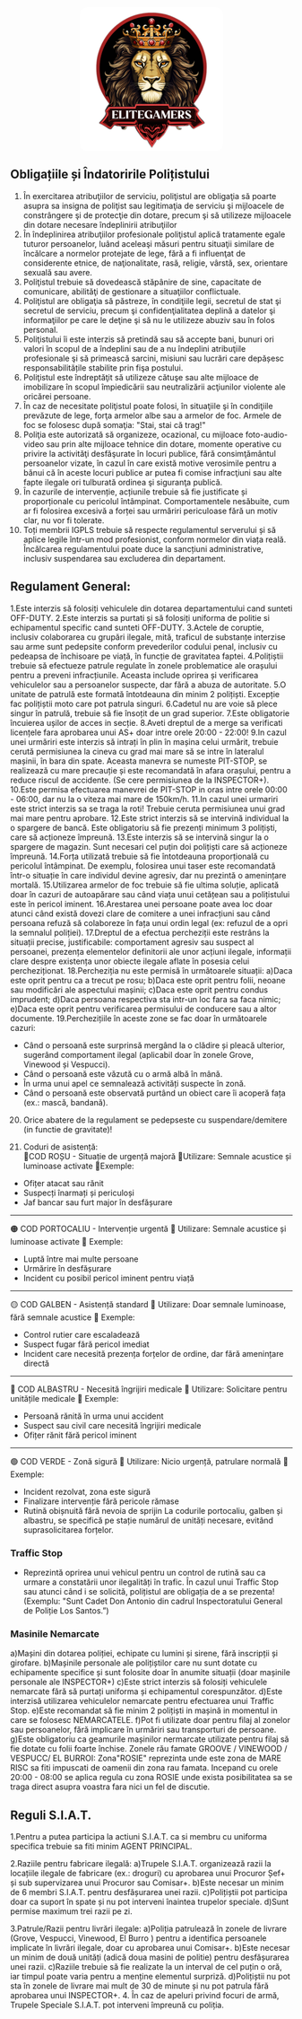 <img src="../public/elitegamers.png" alt="pozaRegulament" width="256" height="256" style="display: block; margin: 0px auto; border-radius: 1%; border-radius: 5%;">

## Obligațiile și Îndatoririle Polițistului
1. În exercitarea atribuţiilor de serviciu, poliţistul are obligaţia să poarte asupra sa insigna de poliţist sau legitimaţia de serviciu şi mijloacele de constrângere şi de protecţie din dotare, precum şi să utilizeze mijloacele din dotare necesare îndeplinirii atribuţiilor
2. În îndeplinirea atribuţiilor profesionale poliţistul aplică tratamente egale tuturor persoanelor, luând aceleaşi măsuri pentru situaţii similare de încălcare a normelor protejate de lege, fără a fi influenţat de considerente etnice, de naţionalitate, rasă, religie, vârstă, sex, orientare sexuală sau avere.
3. Poliţistul trebuie să dovedească stăpânire de sine, capacitate de comunicare, abilităţi de gestionare a situaţiilor conflictuale.
4. Poliţistul are obligaţia să păstreze, în condiţiile legii, secretul de stat şi secretul de serviciu, precum şi confidenţialitatea deplină a datelor şi informaţiilor pe care le deţine şi să nu le utilizeze abuziv sau în folos personal.
5. Poliţistului îi este interzis să pretindă sau să accepte bani, bunuri ori valori în scopul de a îndeplini sau de a nu îndeplini atribuţiile profesionale şi să primească sarcini, misiuni sau lucrări care depășesc responsabilitățile stabilite prin fişa postului.
6. Poliţistul este îndreptăţit să utilizeze cătuşe sau alte mijloace de imobilizare în scopul împiedicării sau neutralizării acţiunilor violente ale oricărei persoane.
7. În caz de necesitate poliţistul poate folosi, în situaţiile şi în condiţiile prevăzute de lege, forţa armelor albe sau a armelor de foc. Armele de foc se folosesc după somaţia: "Stai, stai că trag!"
8. Poliţia este autorizată să organizeze, ocazional, cu mijloace foto-audio-video sau prin alte mijloace tehnice din dotare, momente operative cu privire la activităţi desfăşurate în locuri publice, fără consimţământul persoanelor vizate, în cazul în care există motive verosimile pentru a bănui că în aceste locuri publice ar putea fi comise infracţiuni sau alte fapte ilegale ori tulburată ordinea şi siguranţa publică.
9. În cazurile de intervenție, acțiunile trebuie să fie justificate și proporționale cu pericolul întâmpinat. Comportamentele nesăbuite, cum ar fi folosirea excesivă a forței sau urmăriri periculoase fără un motiv clar, nu vor fi tolerate.
10. Toți membrii IGPLS trebuie să respecte regulamentul serverului și să aplice legile într-un mod profesionist, conform normelor din viața reală. Încălcarea regulamentului poate duce la sancțiuni administrative, inclusiv suspendarea sau excluderea din departament.

## Regulament General: 
1.Este interzis să folosiți vehiculele din dotarea departamentului cand sunteti OFF-DUTY.
2.Este interzis sa purtati și să folosiți uniforma de politie si echipamentul specific cand sunteti OFF-DUTY.
3.Actele de coruptie, inclusiv colaborarea cu grupări ilegale, mită, traficul de substanțe interzise sau arme sunt pedepsite conform prevederilor codului penal, inclusiv cu pedeapsa de închisoare pe viață, în funcție de gravitatea faptei.
4.Polițiștii trebuie să efectueze patrule regulate în zonele problematice ale orașului pentru a preveni infracțiunile. Aceasta include oprirea și verificarea vehiculelor sau a persoanelor suspecte, dar fără a abuza de autoritate.
5.O unitate de patrulă este formată întotdeauna din minim 2 polițiști. Excepție fac polițiștii moto care pot patrula singuri.
6.Cadetul nu are voie să plece singur în patrulă, trebuie să fie însoțit de un grad superior.
7.Este obligatorie încuierea ușilor de acces in secție.
8.Aveti dreptul de a merge sa verificati licențele fara aprobarea unui AS+ doar intre orele 20:00 - 22:00!
9.In cazul unei urmăriri este interzis să intrați în plin în mașina celui urmărit, trebuie cerută permisiunea la cineva cu grad mai mare să se intre în lateralul mașinii, în bara din spate. Aceasta manevra se numeste PIT-STOP, se realizează cu mare precauție și este recomandată în afara orașului, pentru a reduce riscul de accidente. (Se cere permisiunea de la INSPECTOR+).
10.Este permisa efectuarea manevrei de PIT-STOP in oras intre orele 00:00 - 06:00, dar nu la o viteza mai mare de 150km/h.
11.In cazul unei urmariri este strict interzis sa se traga la roti! Trebuie ceruta permisiunea unui grad mai mare pentru aprobare.
12.Este strict interzis să se intervină individual la o spargere de bancă. Este obligatoriu să fie prezenți minimum 3 polițiști, care să acționeze împreună.
13.Este interzis să se intervină singur la o spargere de magazin. Sunt necesari cel puțin doi polițiști care să acționeze împreună.
14.Forța utilizată trebuie să fie întotdeauna proporțională cu pericolul întâmpinat. De exemplu, folosirea unui taser este recomandată într-o situație în care individul devine agresiv, dar nu prezintă o amenințare mortală.
15.Utilizarea armelor de foc trebuie să fie ultima soluție, aplicată doar în cazuri de autoapărare sau când viața unui cetățean sau a polițistului este în pericol iminent.
16.Arestarea unei persoane poate avea loc doar atunci când există dovezi clare de comitere a unei infracțiuni sau când persoana refuză să colaboreze în fața unui ordin legal (ex: refuzul de a opri la semnalul poliției).
17.Dreptul de a efectua percheziții este restrâns la situații precise, justificabile: comportament agresiv sau suspect al persoanei, prezența elementelor definitorii ale unor acțiuni ilegale, informații clare despre existența unor obiecte ilegale aflate în posesia celui percheziționat. 
18.Percheziția nu este permisă în următoarele situații:
a)Daca este oprit pentru ca a trecut pe rosu;
b)Daca este oprit pentru folii, neoane sau modificări ale aspectului mașinii;
c)Daca este oprit pentru condus imprudent;
d)Daca persoana respectiva sta intr-un loc fara sa faca nimic;
e)Daca este oprit pentru verificarea permisului de conducere sau a altor documente.
19.Perchezițiile în aceste zone se  fac doar în următoarele cazuri:
- Când o persoană este surprinsă mergând la o clădire și pleacă ulterior, sugerând comportament ilegal (aplicabil doar în zonele Grove, Vinewood și Vespucci).
- Când o persoană este văzută cu o armă albă în mână.
- În urma unui apel ce semnalează activități suspecte în zonă.
- Când o persoană este observată purtând un obiect care îi acoperă fața (ex.: mască, bandană).
20. Orice abatere de la regulament se pedepseste cu suspendare/demitere (in functie de gravitate)!

21. Coduri de asistență:  
🔴COD ROȘU - Situație de urgență majoră
🔹Utilizare: Semnale acustice și luminoase activate
🔹Exemple:
- Ofițer atacat sau rănit
- Suspecți înarmați și periculoși
- Jaf bancar sau furt major în desfășurare
________________________________________
🟠 COD PORTOCALIU - Intervenție urgentă
🔹 Utilizare: Semnale acustice și luminoase activate
🔹 Exemple:
- Luptă între mai multe persoane
- Urmărire în desfășurare
- Incident cu posibil pericol iminent pentru viață
________________________________________
🟡 COD GALBEN - Asistență standard
🔹 Utilizare: Doar semnale luminoase, fără semnale acustice
🔹 Exemple:
- Control rutier care escaladează
- Suspect fugar fără pericol imediat
- Incident care necesită prezența forțelor de ordine, dar fără amenințare directă
________________________________________
🔵 COD ALBASTRU - Necesită îngrijiri medicale
🔹 Utilizare: Solicitare pentru unitățile medicale
🔹 Exemple:
- Persoană rănită în urma unui accident
- Suspect sau civil care necesită îngrijiri medicale
- Ofițer rănit fără pericol iminent
________________________________________
🟢 COD VERDE - Zonă sigură
🔹 Utilizare: Nicio urgență, patrulare normală
🔹 Exemple:
- Incident rezolvat, zona este sigură
- Finalizare intervenție fără pericole rămase
- Rutină obișnuită fără nevoia de sprijin
La codurile portocaliu, galben și albastru, se specifică pe stație numărul de unități necesare, evitând suprasolicitarea forțelor.

### Traffic Stop
- Reprezintă oprirea unui vehicul pentru un control de rutină sau ca urmare a constatării unor ilegalități în trafic.
În cazul unui Traffic Stop sau atunci când i se solicită, polițistul are obligația de a se prezenta! (Exemplu: "Sunt Cadet Don Antonio din cadrul Inspectoratului General de Poliție Los Santos.”)

### Masinile Nemarcate
a)Mașini din dotarea poliției, echipate cu lumini și sirene, fără inscripții și girofare.
b)Mașinile personale ale polițiștilor care nu sunt dotate cu echipamente specifice și sunt folosite doar în anumite situații (doar mașinile personale ale INSPECTOR+)
c)Este strict interzis să folosiți vehiculele nemarcate fără să purtați uniforma și echipamentul corespunzător.
d)Este interzisă utilizarea vehiculelor nemarcate pentru efectuarea unui Traffic Stop.
e)Este recomandat să fie minim 2 polițiști in mașină in momentul in care se folosesc NEMARCATELE. 
f)Pot fi utilizate doar pentru filaj al zonelor sau persoanelor, fără implicare în urmăriri sau transporturi de persoane.
g)Este obligatoriu ca geamurile mașinilor nermarcate utilizate pentru filaj să fie dotate cu folii foarte închise.
Zonele rău famate GROOVE / VINEWOOD / VESPUCC/ EL BURROI:
Zona"ROSIE" reprezinta unde este zona de MARE RISC sa fiti impuscati de oamenii din zona rau famata.
Incepand cu orele 20:00 - 08:00 se aplica regula cu zona ROSIE unde exista posibilitatea sa se traga direct asupra voastra fara nici un fel de discutie.


## Reguli S.I.A.T.

1.Pentru a putea participa la actiuni S.I.A.T. ca si membru cu uniforma specifica trebuie sa fiti minim AGENT PRINCIPAL.

2.Raziile pentru fabricare ilegală:
a)Trupele S.I.A.T. organizează razii la locațiile ilegale de fabricare (ex.: droguri) cu aprobarea unui Procuror Șef+ și sub supervizarea unui Procuror sau Comisar+.
b)Este necesar un minim de 6 membri S.I.A.T. pentru desfășurarea unei razii.
c)Polițiștii pot participa doar ca suport în spate și nu pot interveni înaintea trupelor speciale.
d)Sunt permise maximum trei razii pe zi.

3.Patrule/Razii pentru livrări ilegale:
a)Poliția patrulează în zonele de livrare (Grove, Vespucci, Vinewood, El Burro ) pentru a identifica persoanele implicate în livrări ilegale, doar cu aprobarea unui Comisar+.
b)Este necesar un minim de două unități (adică doua masini de politie) pentru desfășurarea unei razii. 
c)Raziile trebuie să fie realizate la un interval de cel puțin o oră, iar timpul poate varia pentru a menține elementul surpriză.
d)Polițiștii nu pot sta în zonele de livrare mai mult de 30 de minute și nu pot patrula fără aprobarea unui INSPECTOR+.
4. În caz de apeluri privind focuri de armă, Trupele Speciale S.I.A.T. pot interveni împreună cu poliția.
